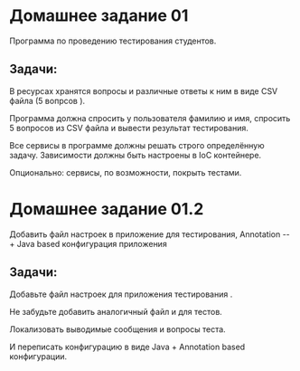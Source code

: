 Домашнее задание 01
=============================

Программа по проведению тестирования студентов.

Задачи:
------------
В ресурсах хранятся вопросы и различные ответы к
ним в виде CSV файла (5 вопрсов ).

 Программа
должна спросить у пользователя фамилию и имя,
спросить 5 вопросов из CSV файла и вывести
результат тестирования.

Все сервисы в программе должны решать строго
определённую задачу. Зависимости должны быть
настроены в IoC контейнере.

Опционально: сервисы, по возможности, покрыть
тестами.

Домашнее задание 01.2
=============================


Добавить файл настроек в приложение для
тестирования, Annotation --+ Java based конфигурация
приложения

Задачи:
------------
Добавьте файл настроек для приложения тестирования
.
 
Не забудьте добавить аналогичный файл и для тестов.


Локализовать выводимые сообщения и вопросы теста.

И переписать конфигурацию в виде Java + Annotation based
конфигурации.